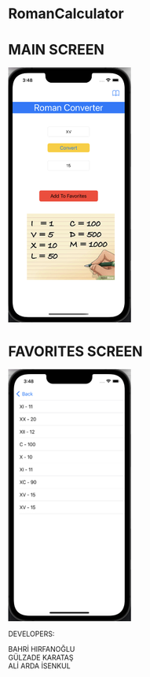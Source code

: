 # RomanCalculator


# MAIN SCREEN

<img src="https://github.com/aardaisenkul/RomanCalculator/blob/main/main.png" width="250" >



# FAVORITES SCREEN

<img src="https://github.com/aardaisenkul/RomanCalculator/blob/main/favorite.png" width="250" >



DEVELOPERS:

BAHRİ HIRFANOĞLU <br/>
GÜLZADE KARATAŞ <br/>
ALİ ARDA İSENKUL













